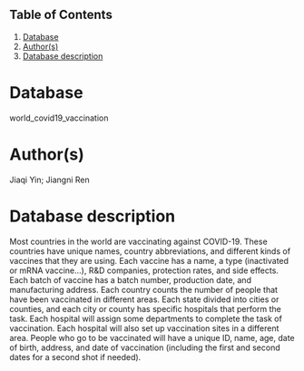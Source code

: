 ## Table of Contents
1. [Database](#database)
1. [Author(s)](#author)
1. [Database description](#description)
 
# Database
world_covid19_vaccination
# Author(s)
Jiaqi Yin;
Jiangni Ren
# Database description
Most countries in the world are vaccinating against COVID-19. These countries have unique names, country abbreviations, and different kinds of vaccines that they are using. Each vaccine has a name, a type (inactivated or mRNA vaccine...), R&D companies, protection rates, and side effects. Each batch of vaccine has a batch number, production date, and manufacturing address. Each country counts the number of people that have been vaccinated in different areas. Each state divided into cities or counties, and each city or county has specific hospitals that perform the task. Each hospital will assign some departments to complete the task of vaccination. Each hospital will also set up vaccination sites in a different area. People who go to be vaccinated will have a unique ID, name, age, date of birth, address, and date of vaccination (including the first and second dates for a second shot if needed).
